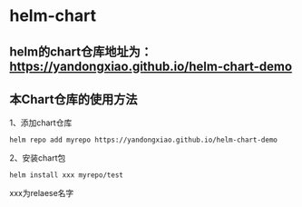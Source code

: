 # helm-chart

## helm的chart仓库地址为：https://yandongxiao.github.io/helm-chart-demo

## 本Chart仓库的使用方法

1、添加chart仓库
```
helm repo add myrepo https://yandongxiao.github.io/helm-chart-demo
```

2、安装chart包
```
helm install xxx myrepo/test
```

xxx为relaese名字
